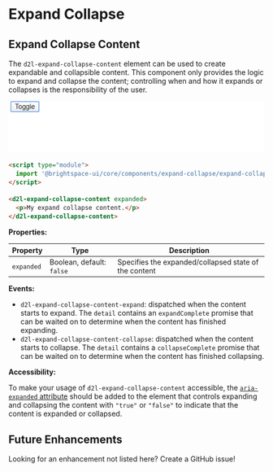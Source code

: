 # Expand Collapse

## Expand Collapse Content

The `d2l-expand-collapse-content` element can be used to create expandable and collapsible content. This component only provides the logic to expand and collapse the content; controlling when and how it expands or collapses is the responsibility of the user.

![Expand Collapse Content](./screenshots/expand-collapse-content.gif?raw=true)

```html
<script type="module">
  import '@brightspace-ui/core/components/expand-collapse/expand-collapse-content.js';
</script>

<d2l-expand-collapse-content expanded>
  <p>My expand collapse content.</p>
</d2l-expand-collapse-content>
```

**Properties:**

| Property | Type | Description |
|--|--|--|
| `expanded` | Boolean, default: `false` | Specifies the expanded/collapsed state of the content |

**Events:**

- `d2l-expand-collapse-content-expand`: dispatched when the content starts to expand. The `detail` contains an `expandComplete` promise that can be waited on to determine when the content has finished expanding.
- `d2l-expand-collapse-content-collapse`: dispatched when the content starts to collapse. The `detail` contains a `collapseComplete` promise that can be waited on to determine when the content has finished collapsing.

**Accessibility:**

To make your usage of `d2l-expand-collapse-content` accessible, the [`aria-expanded` attribute](https://www.w3.org/TR/wai-aria/#aria-expanded) should be added to the element that controls expanding and collapsing the content with `"true"` or `"false"` to indicate that the content is expanded or collapsed.

## Future Enhancements

Looking for an enhancement not listed here? Create a GitHub issue!
